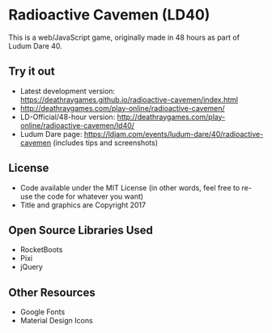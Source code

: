 # Radioactive Cavemen (LD40)

This is a web/JavaScript game, originally made in 48 hours as part of Ludum Dare 40.

## Try it out

* Latest development version: https://deathraygames.github.io/radioactive-cavemen/index.html
* http://deathraygames.com/play-online/radioactive-cavemen/
* LD-Official/48-hour version: http://deathraygames.com/play-online/radioactive-cavemen/ld40/
* Ludum Dare page: https://ldjam.com/events/ludum-dare/40/radioactive-cavemen (includes tips and screenshots)


## License

* Code available under the MIT License (in other words, feel free to re-use the code for whatever you want)
* Title and graphics are Copyright 2017

## Open Source Libraries Used

* RocketBoots
* Pixi
* jQuery

## Other Resources

* Google Fonts
* Material Design Icons

